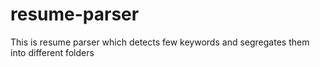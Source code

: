 # resume-parser
This is resume parser which detects few keywords and segregates them into different folders
